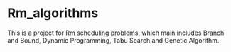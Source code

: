 # Rm_algorithms
This is a project for Rm scheduling problems, which main includes Branch and Bound, Dynamic Programming, Tabu Search and Genetic Algorithm.

